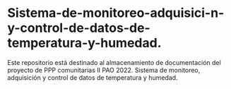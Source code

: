 # Sistema-de-monitoreo-adquisici-n-y-control-de-datos-de-temperatura-y-humedad.
Este repositorio está destinado al almacenamiento de documentación del proyecto de PPP comunitarias II PAO 2022. Sistema de monitoreo, adquisición y control de datos de temperatura y humedad.
